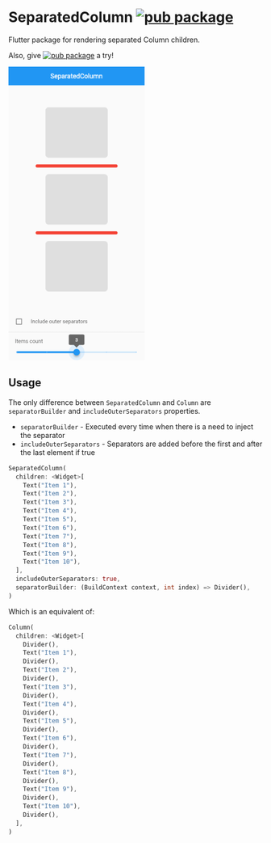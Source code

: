 # SeparatedColumn [![pub package](https://img.shields.io/pub/v/separated_column.svg?label=separated_column&color=blue)](https://pub.dartlang.org/packages/separated_column)

Flutter package for rendering separated Column children.

Also, give [![pub package](https://img.shields.io/pub/v/separated_row.svg?label=separated_row&color=blue)](https://pub.dartlang.org/packages/separated_row) a try!

![example.gif](https://raw.githubusercontent.com/anisalibegic/separated_column/master/screenshots/example.gif)

## Usage

The only difference between `SeparatedColumn` and `Column` are `separatorBuilder` and `includeOuterSeparators` properties.

- `separatorBuilder` - Executed every time when there is a need to inject the separator
- `includeOuterSeparators` - Separators are added before the first and after the last element if true

```dart
SeparatedColumn(
  children: <Widget>[
    Text("Item 1"),
    Text("Item 2"),
    Text("Item 3"),
    Text("Item 4"),
    Text("Item 5"),
    Text("Item 6"),
    Text("Item 7"),
    Text("Item 8"),
    Text("Item 9"),
    Text("Item 10"),
  ],
  includeOuterSeparators: true,
  separatorBuilder: (BuildContext context, int index) => Divider(),
)
```
Which is an equivalent of:

```dart
Column(
  children: <Widget>[
    Divider(),
    Text("Item 1"),
    Divider(),
    Text("Item 2"),
    Divider(),
    Text("Item 3"),
    Divider(),
    Text("Item 4"),
    Divider(),
    Text("Item 5"),
    Divider(),
    Text("Item 6"),
    Divider(),
    Text("Item 7"),
    Divider(),
    Text("Item 8"),
    Divider(),
    Text("Item 9"),
    Divider(),
    Text("Item 10"),
    Divider(),
  ],
)
```
